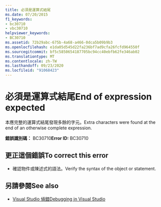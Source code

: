 ```yaml
---
title: 必須是運算式結尾
ms.date: 07/20/2015
f1_keywords:
- bc30710
- vbc30710
helpviewer_keywords:
- BC30710
ms.assetid: 72b29abc-675b-4a68-a466-0dca5b09b9b3
ms.openlocfilehash: e1da05d545d22fa236bf7ad9cfa26fcfd964550f
ms.sourcegitcommit: bf5c5850654187705bc94cc40ebfb62fe346ab02
ms.translationtype: MT
ms.contentlocale: zh-TW
ms.lasthandoff: 09/23/2020
ms.locfileid: "91068423"
---
```

# <a name="end-of-expression-expected"></a><span data-ttu-id="efb7d-102">必須是運算式結尾</span><span class="sxs-lookup"><span data-stu-id="efb7d-102">End of expression expected</span></span>

<span data-ttu-id="efb7d-103">本應完整的運算式結尾發現多餘的字元。</span><span class="sxs-lookup"><span data-stu-id="efb7d-103">Extra characters were found at the end of an otherwise complete expression.</span></span>  
  
 <span data-ttu-id="efb7d-104">**錯誤識別碼：** BC30710</span><span class="sxs-lookup"><span data-stu-id="efb7d-104">**Error ID:** BC30710</span></span>  
  
## <a name="to-correct-this-error"></a><span data-ttu-id="efb7d-105">更正這個錯誤</span><span class="sxs-lookup"><span data-stu-id="efb7d-105">To correct this error</span></span>  
  
- <span data-ttu-id="efb7d-106">確認物件或陳述式的語法。</span><span class="sxs-lookup"><span data-stu-id="efb7d-106">Verify the syntax of the object or statement.</span></span>  
  
## <a name="see-also"></a><span data-ttu-id="efb7d-107">另請參閱</span><span class="sxs-lookup"><span data-stu-id="efb7d-107">See also</span></span>

- [<span data-ttu-id="efb7d-108">Visual Studio 偵錯</span><span class="sxs-lookup"><span data-stu-id="efb7d-108">Debugging in Visual Studio</span></span>](/visualstudio/debugger/debugger-feature-tour)
